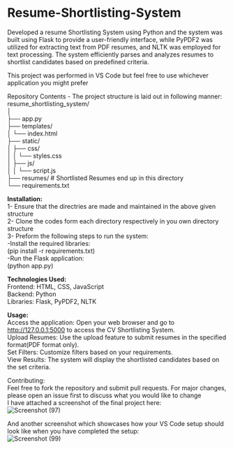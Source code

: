 
# Resume-Shortlisting-System
Developed a resume Shortlisting System using Python and the system was built using Flask to provide a user-friendly interface, while PyPDF2 was utilized for extracting text from PDF resumes, and NLTK was employed for text processing. The system efficiently parses and analyzes resumes to shortlist candidates based on predefined criteria.

This project was performed in VS Code but feel free to use whichever application you might prefer   

Repository Contents - The project structure is laid out in following manner:   
resume_shortlisting_system/   
│   
├── app.py                   
├── templates/   
│   └── index.html            
├── static/   
│   ├── css/   
│   │   └── styles.css       
│   ├── js/   
│   │   └── script.js         
├── resumes/                    # Shortlisted Resumes end up in this directory      
└── requirements.txt          

**Installation:**   
1- Ensure that the directries are made and maintained in the above given structure   
2- Clone the codes form each directory respectively in you own directory structure  
3- Preform the following steps to run the system:   
-Install the required libraries:   
    (pip install -r requirements.txt)   
-Run the Flask application:     
(python app.py)   


**Technologies Used:**   
Frontend: HTML, CSS, JavaScript   
Backend: Python   
Libraries: Flask, PyPDF2, NLTK  

**Usage:**    
Access the application: Open your web browser and go to http://127.0.0.1:5000 to access the CV Shortlisting System.   
Upload Resumes: Use the upload feature to submit resumes in the specified format(PDF format only).   
Set Filters: Customize filters based on your requirements.   
View Results: The system will display the shortlisted candidates based on the set criteria.   

Contributing:   
Feel free to fork the repository and submit pull requests. For major changes, please open an issue first to discuss what you would like to change   
I have attached a screenshot of the final project here:   
![Screenshot (97)](https://github.com/user-attachments/assets/ce5c6043-732f-4bed-94a1-103ee314a88d)   

And another screenshot which showcases how your VS Code setup should look like when you have completed the setup:  
![Screenshot (99)](https://github.com/user-attachments/assets/42a7d55b-984b-43cc-a120-255f31976652)

